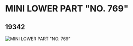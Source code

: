 # MINI LOWER PART "NO. 769"
## 19342
![MINI LOWER PART "NO. 769"](https://lc-www-live-s.legocdn.com/media/bricks/5/2/6099424.jpg)